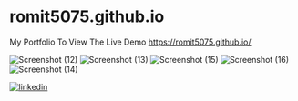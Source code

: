 # romit5075.github.io

My Portfolio
To View The Live Demo https://romit5075.github.io/


![Screenshot (12)](https://user-images.githubusercontent.com/97334928/185563473-f3118244-f539-4e3c-b5eb-cba73037a5ac.png)
![Screenshot (13)](https://user-images.githubusercontent.com/97334928/185563479-b0068f49-d4c9-4755-9aa3-14f06f57cb3f.png)
![Screenshot (15)](https://user-images.githubusercontent.com/97334928/185563484-ee312154-23fa-4da0-9a11-a61a305c7348.png)
![Screenshot (16)](https://user-images.githubusercontent.com/97334928/185563499-de17ed94-3bed-4b26-bbb6-5ea9f7e9c642.png)
![Screenshot (14)](https://user-images.githubusercontent.com/97334928/185563506-e46c7836-1da5-4571-acde-6030016d8d2b.png)

[![linkedin](https://img.shields.io/badge/LinkedIn-0077B5?style=for-the-badge&logo=linkedin&logoColor=white)](https://www.linkedin.com/in/romit5075)
